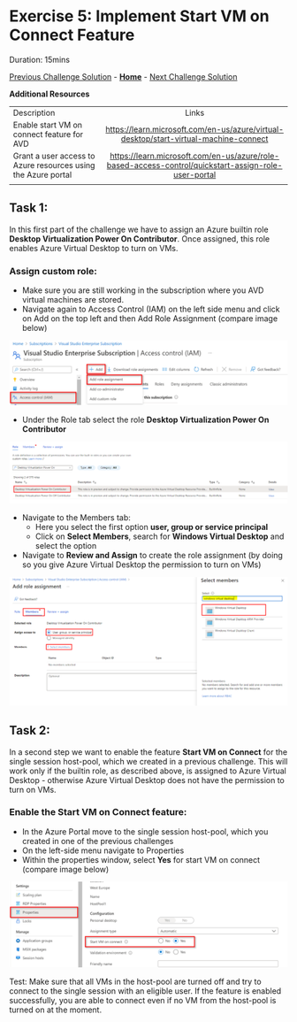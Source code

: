 # Exercise 5: Implement Start VM on Connect Feature

Duration: 15mins


[Previous Challenge Solution](./04-Implement-FSLogix-Profile-Solution.md) - **[Home](../Readme.md)** - [Next Challenge Solution](06-scaling-plan-solution.md)


**Additional Resources**

  |              |            |  
|----------|:-------------:|
| Description | Links |
|Enable start VM on connect feature for AVD  |  https://learn.microsoft.com/en-us/azure/virtual-desktop/start-virtual-machine-connect   | 
| Grant a user access to Azure resources using the Azure portal | https://learn.microsoft.com/en-us/azure/role-based-access-control/quickstart-assign-role-user-portal |
  |              |            | 



## Task 1:

In this first part of the challenge we have to assign an Azure builtin role **Desktop Virtualization Power On Contributor**. Once assigned, this role enables Azure Virtual Desktop to turn on VMs.

### Assign custom role:

- Make sure you are still working in the subscription where you AVD virtual machines are stored.
- Navigate again to Access Control (IAM) on the left side menu and click on Add on the top left and then Add Role Assignment (compare image below)

![Assign Custom Role](../Images/04-assign_role_1.png)

- Under the Role tab select the role **Desktop Virtualization Power On Contributor**

![Assign Custom Role](../Images/04-assign_role_2.png)

- Navigate to the Members tab:
  - Here you select the first option **user, group or service principal** 
  - Click on **Select Members**, search for **Windows Virtual Desktop** and select the option
- Navigate to **Review and Assign** to create the role assignment (by doing so you give Azure Virtual Desktop the permission to turn on VMs) 

![Assign Custom Role](../Images/04-assign_role_3.png)
 
## Task 2:

In a second step we want to enable the feature **Start VM on Connect** for the single session host-pool, which we created in a previous challenge. This will work only if the builtin role, as described above, is assigned to Azure Virtual Desktop - otherwise Azure Virtual Desktop does not have the permission to turn on VMs. 

### Enable the Start VM on Connect feature: 

- In the Azure Portal move to the single session host-pool, which you created in one of the previous challenges
- On the left-side menu navigate to Properties
- Within the properties window, select **Yes** for start VM on connect (compare image below) 

![Start VM on connect feature](../Images/04-enable_feature_1.png)

Test: Make sure that all VMs in the host-pool are turned off and try to connect to the single session with an eligible user. If the feature is enabled successfully, you are able to connect even if no VM from the host-pool is turned on at the moment. 
